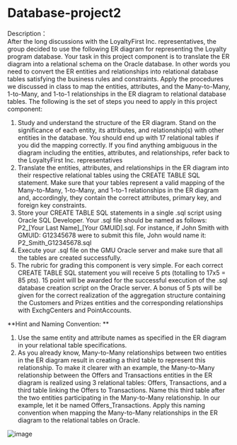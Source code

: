 # Database-project2

Description：  
After the long discussions with the LoyaltyFirst Inc. representatives, the group decided to use the following ER diagram for 
representing the Loyalty program database. Your task in this project component is to translate the ER diagram into a relational 
schema on the Oracle database. In other words you need to convert the ER entities and relationships into relational database 
tables satisfying the business rules and constraints. Apply the procedures we discussed in class to map the entities, attributes, 
and the Many-to-Many, 1-to-Many, and 1-to-1 relationships in the ER diagram to relational database tables. The following is the set 
of steps you need to apply in this project component:  

1.	Study and understand the structure of the ER diagram. Stand on the significance of each entity, its attributes, and relationship(s) 
with other entities in the database. You should end up with 17 relational tables if you did the mapping correctly. If you find anything 
ambiguous in the diagram including the entities, attributes, and relationships, refer back to the LoyaltyFirst Inc. representatives 
2.	Translate the entities, attributes, and relationships in the ER diagram into their respective relational tables using the 
CREATE TABLE SQL statement. Make sure that your tables represent a valid mapping of the Many-to-Many, 1-to-Many, and 1-to-1 relationships 
in the ER diagram and, accordingly, they contain the correct attributes, primary key, and foreign key constraints.  
3.	Store your CREATE TABLE SQL statements in a single .sql script using Oracle SQL Developer. Your .sql file should be named as 
follows: P2_[Your Last Name]_[Your GMUID].sql. For instance, if John Smith with GMUID: G12345678 were to submit this file, John would 
name it: P2_Smith_G12345678.sql  
4.	Execute your .sql file on the GMU Oracle server and make sure that all the tables are created successfully.  
5.	The rubric for grading this component is very simple. For each correct CREATE TABLE SQL statement you will receive 5 pts 
(totalling to 17x5 = 85 pts). 15 point will be awarded for the successful execution of the .sql database creation script on the 
Oracle server. A bonus of 5 pts will be given for the correct realization of the aggregation structure containing the Customers and Prizes 
entities and the corresponding relationships with ExchgCenters and PointAccounts.  


**Hint and Naming Convention: **  

1.	Use the same entity and attribute names as specified in the ER diagram in your relational table specifications.  
2.	As you already know, Many-to-Many relationships between two entities in the ER diagram result in creating a third 
table to represent this relationship. To make it clearer with an example, the Many-to-Many relationship between the Offers 
and Transactions entities in the ER diagram is realized using 3 relational tables: Offers, Transactions, and a third table 
linking the Offers to Transactions. Name this third table after the two entities participating in the Many-to-Many relationship. 
In our example, let it be named Offers_Transactions.  Apply this naming convention when mapping the Many-to-Many relationships 
in the ER diagram to the relational tables on Oracle.   

![image](https://user-images.githubusercontent.com/71203848/207954617-93502ff0-d418-45e0-91ce-f4bfc391b674.png)
